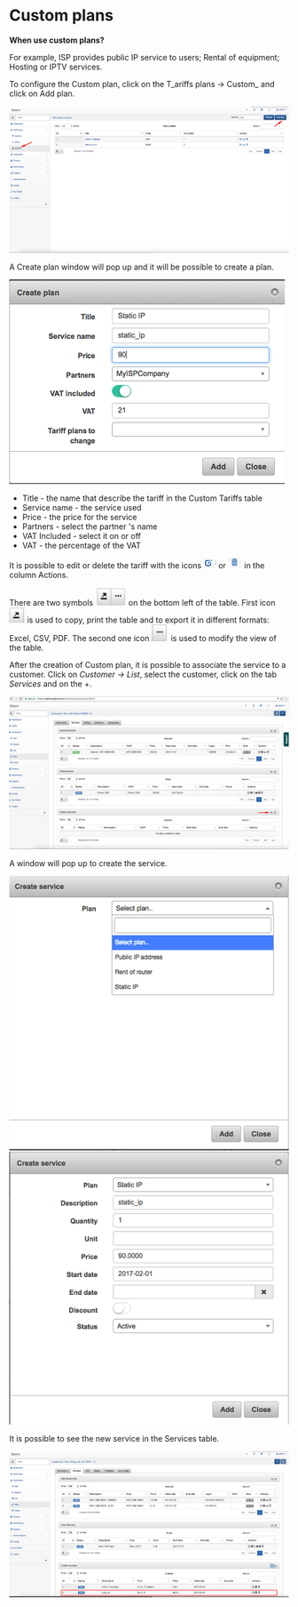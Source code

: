 Custom plans
============

**When use custom plans?**

For example, ISP provides public IP service to users; Rental of equipment; Hosting or IPTV services.

To configure the Custom plan, click on the T_ariffs plans → Custom_ and click on Add plan.

![custom_addplan.png](custom_addplan.png)

A Create plan window will pop up and it will be possible to create a plan.

![create_custom_plan.png](create_custom_plan.png)

* Title - the name that describe the tariff in the Custom Tariffs table
* Service name - the service used
* Price - the price for the service
* Partners - select the partner 's name
* VAT Included - select it on or off
* VAT - the percentage of the VAT

It is possible to edit or delete the tariff with the icons <icon class="image-icon">![edit.png](edit.png)</icon> or <icon class="image-icon">![delete.png](delete.png)</icon> in the column Actions.

There are two symbols <icon class="image-icon">![symbolsbottomleft.png](symbolsbottomleft.png)</icon> on the bottom left of the table. First icon <icon class="image-icon">![esportaformati.png](esportaformati.png)</icon> is used to copy, print the table and to export it in different formats: Excel, CSV, PDF. The second one icon <icon class="image-icon">![modifytheview.png](modifytheview.png)</icon> is used to modify the view of the table.

After the creation of Custom plan, it is possible to associate the service to a customer. Click on _Customer → List_, select the customer, click on the tab _Services_ and on the +.

![Custom_add.png](Custom_add.png)

A window will pop up to create the service.

![createserviceone.png](createserviceone.png)![createservicetwo.png](createservicetwo.png)

It is possible to see the new service in the Services table.

![static_ip.png](static_ip.png)
